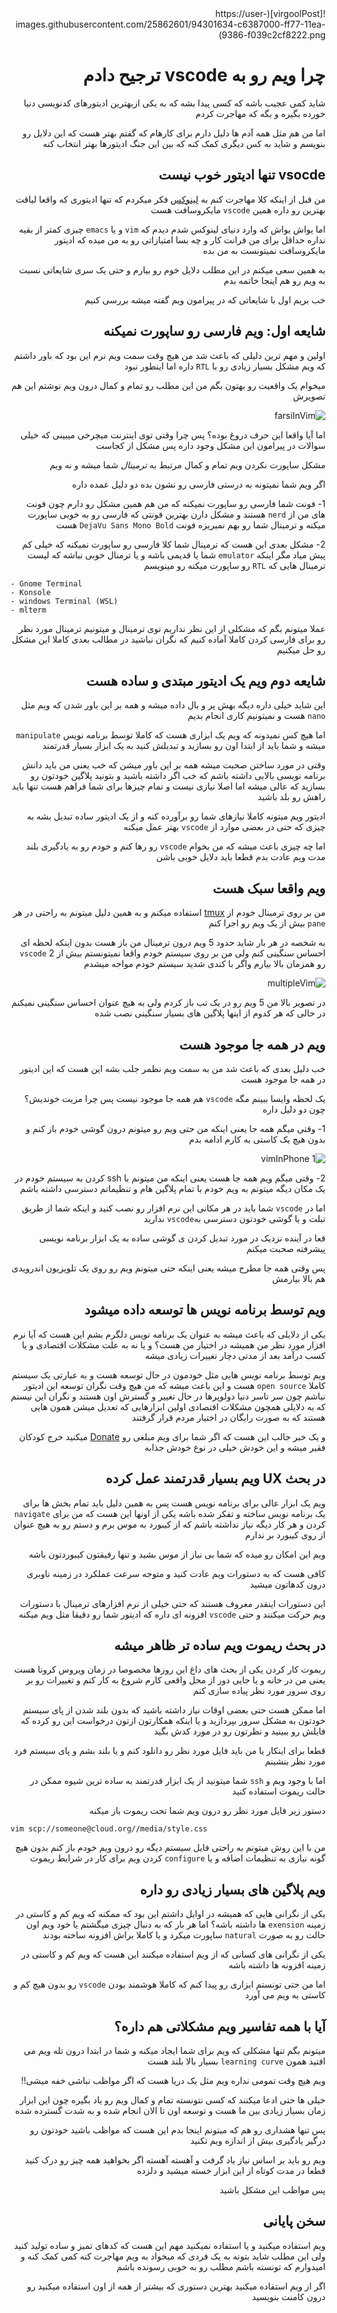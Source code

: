 <div dir="rtl">
![virgoolPost](https://user-images.githubusercontent.com/25862601/94301634-c6387000-ff77-11ea-9386-f039c2cf8222.png)

# چرا ویم رو به vscode ترجیح دادم

شاید کمی عجیب باشه که کسی پیدا بشه که به یکی ازبهترین ادیتورهای کدنویسی دنیا خورده بگیره و بگه که مهاجرت کردم

اما من هم مثل همه آدم ها دلیل دارم برای کارهام که گفتم بهتر هست که این دلایل رو بنویسم و شاید به کس دیگری کمک کنه که بین این جنگ ادیتورها بهتر انتخاب کنه

## vsocde تنها ادیتور خوب نیست

من قبل از اینکه کلا مهاجرت کنم به [لینوکس](https://en.wikipedia.org/wiki/Linux) فکر میکردم که تنها ادیتوری که واقعا لیاقت بهترین رو داره همین `vscode` مایکروسافت هست

اما یواش یواش که وارد دنیای لینوکس شدم دیدم که `vim` و یا `emacs` چیزی کمتر از بقیه نداره حداقل برای من فرانت کار و چه بسا امتیازاتی رو به من میده که ادیتور مایکروسافت نمیتونست به من بده

به همین سعی میکنم در این مطلب دلایل خوم رو بیارم و حتی یک سری شایعاتی نسبت به ویم رو هم اینجا خاتمه بدم

خب بریم اول با شایعاتی که در پیرامون ویم گفته میشه بررسی کنیم

## شایعه اول: ویم فارسی رو ساپورت نمیکنه

اولین و مهم ترین دلیلی که باعث شد من هیچ وقت سمت ویم نرم این بود که باور داشتم که ویم مشکل بسیار زیادی رو با `RTL` داره اما اینطور نبود

میخوام یک واقعیت رو بهتون بگم من این مطلب رو تمام و کمال درون ویم نوشتم این هم تصویرش

![farsiInVim](https://user-images.githubusercontent.com/25862601/94264095-f580ba00-ff42-11ea-9244-553dd3d719c7.png)

اما آیا واقعا این حرف دروغ بوده؟ پس چرا وقتی توی اینترنت میچرخی میبینی که خیلی سوالات در پیرامون این مشکل وجود داره پس مشکل از کجاست

مشکل ساپورت نکردن ویم تمام و کمال مرتبط به _ترمینال_ شما میشه و نه ویم

اگر ویم شما نمیتونه به درستی فارسی رو نشون بده دو دلیل عمده داره

1- فونت شما فارسی رو ساپورت نمیکنه که من هم همین مشکل رو دارم چون فونت های من از `nerd` هستند و مشکل دارن بهترین فونتی که فارسی رو به خوبی ساپورت میکنه و ترمینال شما رو بهم نمیریزه فونت `DejaVu Sans Mono Bold` هست

2- مشکل بعدی این هست که ترمینال شما کلا فارسی رو ساپورت نمیکنه که خیلی کم پیش میاد مگر اینکه `emulator` شما یا قدیمی باشه و یا ترمنال خوبی نباشه که لیست ترمینال هایی که `RTL` رو ساپورت میکنه رو مینویسم

<div dir="ltr">

```
- Gnome Terminal
- Konsole
- windows Terminal (WSL)
- mlterm
```

</div>

عملا میتونم بگم که مشکلی از این نظر نداریم توی ترمینال و میتونیم ترمینال مورد نظر رو برای فارسی کردن کاملا آماده کنیم که نگران نباشید در مطالب بعدی کاملا این مشکل رو حل میکنیم

## شایعه دوم ویم یک ادیتور مبتدی و ساده هست

این شاید خیلی داره دیگه بهش پر و بال داده میشه و همه بر این باور شدن که ویم مثل `nano` هست و نمیتونیم کاری انجام بدیم

اما هیچ کس نمیدونه که ویم یک ابزاری هست که کاملا توسط برنامه نویس `manipulate` میشه و شما باید از ابتدا اون رو بسازید و تبدیلش کنید به یک ابزار بسیار قدرتمند

وقتی در مورد ساختن صحبت میشه همه بر این باور میشن که خب یعنی من باید دانش برنامه نویسی بالایی داشته باشم که خب اگر داشته باشید و بتونید پلاگین خودتون رو بسازید که عالی میشه اما اصلا نیازی نیست و تمام چیزها برای شما فراهم هست تنها باید راهش رو بلد باشید

ادیتور ویم میتونه کاملا نیازهای شما رو برآورده کنه و از یک ادیتور ساده تبدیل بشه به چیزی که حتی در بعضی موارد از `vscode` بهتر عمل میکنه

اما چه چیزی باعث میشه که من بخوام `vscode` رو رها کنم و خودم رو به یادگیری بلند مدت ویم عادت بدم قطعا باید دلایل خوبی باشن

## ویم واقعا سبک هست

من بر روی ترمینال خودم از [tmux](https://github.com/tmux/tmux/wiki) استفاده میکنم و به همین دلیل میتونم به راحتی در هر `pane` بیش از یک ویم رو اجرا کنم

به شخصه در هر بار شاید حدود 5 ویم درون ترمینال من باز هست بدون اینکه لحظه ای احساس سنگینی کنم ولی من بر روی سیستم خودم واقعا نمیتونستم بیش از 2 `vscode` رو همزمان بالا بیارم واگر با کندی شدید سیستم خودم مواجه میشدم

![multipleVim](https://user-images.githubusercontent.com/25862601/94264126-016c7c00-ff43-11ea-81d2-c4b7dd4827aa.png)

در تصویر بالا من 5 ویم رو در یک تب باز کردم ولی به هیچ عنوان احساس سنگینی نمیکنم در حالی که هر کدوم از اینها پلاگین های بسیار سنگینی نصب شده

## ویم در همه جا موجود هست

خب دلیل بعدی که باعث شد من به سمت ویم نظمر جلب بشه این هست که این ادیتور در همه جا موجود هست

یک لحظه وایسا ببینم مگه `vscode` هم همه جا موجود نیست پس چرا مزیت خوندیش؟ چون دو دلیل داره

1- وقتی میگم همه جا یعنی اینکه من حتی ویم رو میتونم درون گوشی خودم باز کنم و بدون هیچ یک کاستی به کارم ادامه بدم

![vimInPhone 1](https://user-images.githubusercontent.com/25862601/94279966-b742c500-ff59-11ea-9f5f-c081cbb86150.png)

2- وقتی میگم ویم همه جا هست یعنی اینکه من میتونم با ssh کردن به سیستم خودم در یک مکان دیگه میتونم به ویم خودم با تمام پلاگین هام و تنظیماتم دسترسی داشته باشم

اما در `vscode` شما باید در هر مکانی این نرم افزار رو نصب کنید و اینکه شما از طریق تبلت و یا گوشی خودتون دسترسی به`vscode` ندارید

قعا در آینده نزدیک در مورد تبدیل کردن ی گوشی ساده به یک ابزار برنامه نویسی پیشرفته صحبت میکنم

پس وقتی همه جا مطرح میشه یعنی اینکه حتی میتونم ویم رو روی یک تلویزیون اندرویدی هم بالا بیارمش

## ویم توسط برنامه نویس ها توسعه داده میشود

یکی از دلایلی که باعث میشه به عنوان یک برنامه نویس دلگرم بشم این هست که آیا نرم افزار مورد نظر من همیشه در اختیار من هست؟ و یا نه به علت مشکلات اقتصادی و یا کسب درآمد بعد از مدتی دچار تغییرات زیادی میشه

ویم توسط برنامه نویس هایی مثل خودمون در حال توسعه هست و به عبارتی یک سیستم کاملا `open source` هست و این باعث میشه که من هیچ وقت نگران توسعه این ادیتور نباشم چون سر تاسر دنیا دولوپرها در حال تغییر و گسترش اون هستند و نگران این نیستم که به دلایلی همچون مشکلات اقتصادی اولین ابزارهایی که تعدیل میشن همون هایی هستند که به صورت رایگان در اختیار مردم قرار گرفتند

و یک خبر جالب این هست که اگر شما برای ویم مبلغی رو [Donate](<https://en.wikipedia.org/wiki/Vim_(text_editor)>) میکنید خرج کودکان فقیر میشه و این خودش خیلی در نوع خودش جذابه

## در بحث UX ویم بسیار قدرتمند عمل کرده

ویم یک ابزار عالی برای برنامه نویس هست پس به همین دلیل باید تمام بخش ها برای یک برنامه نویس ساخته و تفکر شده باشه یکی از اونها این هست که من برای `navigate` کردن و هر کار دیگه نیاز نداشته باشم که از کیبورد به موس برم و دستم رو به هیچ عنوان از روی کیبورد بر ندارم

ویم این امکان رو میده که شما بی نیاز از موس بشید و تنها رفیقتون کیبوردتون باشه

کافی هست که به دستورات ویم عادت کنید و متوجه سرعت عملکرد در زمینه ناوبری درون کدهاتون میشید

این دستورات اینقدر معروف هستند که حتی خیلی از نرم افزارهای ترمینال با دستورات ویم حرکت میکنند و حتی `vscode` افزونه ای داره که ادیتور شما رو دقیقا مثل ویم میکنه

## در بحث ریموت ویم ساده تر ظاهر میشه

ریموت کار کردن یکی از بحث های داغ این روزها مخصوصا در زمان ویروس کرونا هست یعنی من در خانه و یا جایی دور از محل واقعی کارم شروع به کار کنم و تغییرات رو بر روی سرور مورد نظر پیاده سازی کنم

اما ممکن هست حتی بعضی اوقات نیاز داشته باشید که بدون بلند شدن از پای سیستم خودتون به مشکل سرور بپردازید و یا اینکه همکارتون ازتون درخواست این رو کرده که فایلش رو ببینید و نظرتون رو در مورد کدش بگید

قطعا برای اینکار یا من باید فایل مورد نظر رو دانلود کنم و یا بلند بشم و پای سیستم فرد مورد نظر بنشینم

اما با وجود ویم و `ssh` شما میتونید از یک ابزار قدرتمند به ساده ترین شیوه ممکن در حالت ریموت استفاده کنید

دستور زیر فایل مورد نظر رو درون ویم شما تحت ریموت باز میکنه

<div dir="ltr">

```
vim scp://someone@cloud.org//media/style.css
```

</div>

من با این روش میتونم به راحتی فایل سیستم دیگه رو درون ویم خودم باز کنم بدون هیچ گونه نیازی به تنظیمات اضافه و یا `configure` کردن ویم برای کار در شرایط ریموت

## ویم پلاگین های بسیار زیادی رو داره

یکی از نگرانی هایی که همیشه در اوایل داشتم این بود که ممکنه که ویم کم و کاستی در زمینه `exension` ها داشته باشه؟ اما هر بار که به دنبال چیزی میگشتم یا خود ویم اون حالت رو به صورت `natural` ساپورت میکرد و یا کاملا براش افزونه ساخته بودند

یکی از نگرانی های کسانی که از ویم استفاده میکنند این هست که ویم کم و کاستی در زمینه افزونه ها داشته باشه

اما من حتی تونستم ابزاری رو پیدا کنم که کاملا هوشمند بودن `vscode` رو بدون هیچ کم و کاستی به ویم می آورد

## آیا با همه تفاسیر ویم مشکلاتی هم داره؟

میتونم بگم تنها مشکلی که ویم برای شما ایجاد میکنه و شما در ابتدا درون تله ویم می افتید همون `learning curve` بسیار بالا بلند هست

ویم هیچ وقت تمومی نداره ویم مثل یک دریا هست که اگر مواظب نباشی خفه میشی!!

خیلی ها حتی ادعا میکنند که کسی نتونسته تمام و کمال ویم رو یاد بگیره چون این ابزار زمان بسیاز زیادی بین ما هست و توسعه اون تا الان انجام شده و به شدت گسترده شده

پس تنها هشداری رو هم که میتونم اینجا بدم این هست که مواظب باشید خودتون رو درگیر یادگیری بیش از اندازه ویم نکنید

ویم رو باید بر اساس نیاز یاد گرفت و آهسته آهسته اگر بخواهید همه چیز رو درک کنید قطعا در مدت کوتاه از این ابزار خسته میشید و دلزده

پس مواظب این مشکل باشید

## سخن پایانی

ویم استفاده میکنید و یا استفاده نمیکنید مهم این هست که کدهای تمیز و ساده تولید کنید ولی این مطلب شاید بتونه به یک فردی که میخواد به ویم مهاجرت کنه کمی کمک کنه و امیدوارم که تونسته باشم مطلب رو به خوبی رسونده باشم

اگر از ویم استفاده میکنید بهترین دستوری که بیشتر از همه از اون استفاده میکنید رو درون کامنت بنویسید
</div>
